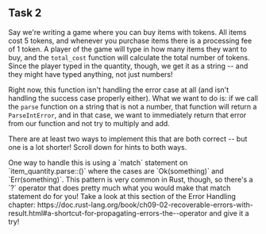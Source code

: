 ## Task 2

Say we're writing a game where you can buy items with tokens.
All items cost 5 tokens, and whenever you purchase items there is a processing fee of 1 token.
A player of the game will type in how many items they want to buy, and the `total_cost` function will calculate the total number of tokens.
Since the player typed in the quantity, though, we get it as a string -- and they might have typed anything, not just numbers!

Right now, this function isn't handling the error case at all (and isn't handling the success case properly either).
What we want to do is: if we call the `parse` function on a string that is not a number, that function will return a `ParseIntError`, and in that case, we want to immediately return that error from our function and not try to multiply and add.

There are at least two ways to implement this that are both correct -- but one is a lot shorter!
Scroll down for hints to both ways.

<div class="hint">
  One way to handle this is using a `match` statement on `item_quantity.parse::<i32>()` where the cases are `Ok(something)` and `Err(something)`.
  This pattern is very common in Rust, though, so there's a `?` operator that does pretty much what you would make that match statement do for you!
  Take a look at this section of the Error Handling chapter:
  https://doc.rust-lang.org/book/ch09-02-recoverable-errors-with-result.html#a-shortcut-for-propagating-errors-the--operator
  and give it a try!
</div>
